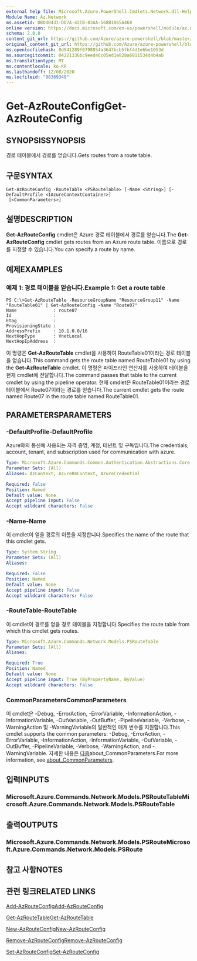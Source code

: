 ```yaml
---
external help file: Microsoft.Azure.PowerShell.Cmdlets.Network.dll-Help.xml
Module Name: Az.Network
ms.assetid: DBD40431-DD7A-42CB-83AA-568B1065A468
online version: https://docs.microsoft.com/en-us/powershell/module/az.network/get-azrouteconfig
schema: 2.0.0
content_git_url: https://github.com/Azure/azure-powershell/blob/master/src/Network/Network/help/Get-AzRouteConfig.md
original_content_git_url: https://github.com/Azure/azure-powershell/blob/master/src/Network/Network/help/Get-AzRouteConfig.md
ms.openlocfilehash: 0d941289f0798854a3647bcb5fbf4d1e6be1053d
ms.sourcegitcommit: 04221336bc9eed46c05ed1e828a6811534d4b4ab
ms.translationtype: MT
ms.contentlocale: ko-KR
ms.lasthandoff: 12/08/2020
ms.locfileid: "98369349"
---
```

# <span data-ttu-id="264f3-101">Get-AzRouteConfig</span><span class="sxs-lookup"><span data-stu-id="264f3-101">Get-AzRouteConfig</span></span>

## <span data-ttu-id="264f3-102">SYNOPSIS</span><span class="sxs-lookup"><span data-stu-id="264f3-102">SYNOPSIS</span></span>
<span data-ttu-id="264f3-103">경로 테이블에서 경로를 얻습니다.</span><span class="sxs-lookup"><span data-stu-id="264f3-103">Gets routes from a route table.</span></span>

## <span data-ttu-id="264f3-104">구문</span><span class="sxs-lookup"><span data-stu-id="264f3-104">SYNTAX</span></span>

```
Get-AzRouteConfig -RouteTable <PSRouteTable> [-Name <String>] [-DefaultProfile <IAzureContextContainer>]
 [<CommonParameters>]
```

## <span data-ttu-id="264f3-105">설명</span><span class="sxs-lookup"><span data-stu-id="264f3-105">DESCRIPTION</span></span>
<span data-ttu-id="264f3-106">**Get-AzRouteConfig** cmdlet은 Azure 경로 테이블에서 경로를 얻습니다.</span><span class="sxs-lookup"><span data-stu-id="264f3-106">The **Get-AzRouteConfig** cmdlet gets routes from an Azure route table.</span></span>
<span data-ttu-id="264f3-107">이름으로 경로를 지정할 수 있습니다.</span><span class="sxs-lookup"><span data-stu-id="264f3-107">You can specify a route by name.</span></span>

## <span data-ttu-id="264f3-108">예제</span><span class="sxs-lookup"><span data-stu-id="264f3-108">EXAMPLES</span></span>

### <span data-ttu-id="264f3-109">예제 1: 경로 테이블을 얻습니다.</span><span class="sxs-lookup"><span data-stu-id="264f3-109">Example 1: Get a route table</span></span>
```
PS C:\>Get-AzRouteTable -ResourceGroupName "ResourceGroup11" -Name "RouteTable01" | Get-AzRouteConfig -Name "Route07"
Name              : route07
Id                : 
Etag              : 
ProvisioningState : 
AddressPrefix     : 10.1.0.0/16
NextHopType       : VnetLocal
NextHopIpAddress  :
```

<span data-ttu-id="264f3-110">이 명령은 **Get-AzRouteTable** cmdlet을 사용하여 RouteTable01이라는 경로 테이블을 얻습니다.</span><span class="sxs-lookup"><span data-stu-id="264f3-110">This command gets the route table named RouteTable01 by using the **Get-AzRouteTable** cmdlet.</span></span>
<span data-ttu-id="264f3-111">이 명령은 파이프라인 연산자를 사용하여 테이블을 현재 cmdlet에 전달합니다.</span><span class="sxs-lookup"><span data-stu-id="264f3-111">The command passes that table to the current cmdlet by using the pipeline operator.</span></span>
<span data-ttu-id="264f3-112">현재 cmdlet은 RouteTable01이라는 경로 테이블에서 Route07이라는 경로를 얻습니다.</span><span class="sxs-lookup"><span data-stu-id="264f3-112">The current cmdlet gets the route named Route07 in the route table named RouteTable01.</span></span>

## <span data-ttu-id="264f3-113">PARAMETERS</span><span class="sxs-lookup"><span data-stu-id="264f3-113">PARAMETERS</span></span>

### <span data-ttu-id="264f3-114">-DefaultProfile</span><span class="sxs-lookup"><span data-stu-id="264f3-114">-DefaultProfile</span></span>
<span data-ttu-id="264f3-115">Azure와의 통신에 사용되는 자격 증명, 계정, 테넌트 및 구독입니다.</span><span class="sxs-lookup"><span data-stu-id="264f3-115">The credentials, account, tenant, and subscription used for communication with azure.</span></span>

```yaml
Type: Microsoft.Azure.Commands.Common.Authentication.Abstractions.Core.IAzureContextContainer
Parameter Sets: (All)
Aliases: AzContext, AzureRmContext, AzureCredential

Required: False
Position: Named
Default value: None
Accept pipeline input: False
Accept wildcard characters: False
```

### <span data-ttu-id="264f3-116">-Name</span><span class="sxs-lookup"><span data-stu-id="264f3-116">-Name</span></span>
<span data-ttu-id="264f3-117">이 cmdlet이 얻을 경로의 이름을 지정합니다.</span><span class="sxs-lookup"><span data-stu-id="264f3-117">Specifies the name of the route that this cmdlet gets.</span></span>

```yaml
Type: System.String
Parameter Sets: (All)
Aliases:

Required: False
Position: Named
Default value: None
Accept pipeline input: False
Accept wildcard characters: False
```

### <span data-ttu-id="264f3-118">-RouteTable</span><span class="sxs-lookup"><span data-stu-id="264f3-118">-RouteTable</span></span>
<span data-ttu-id="264f3-119">이 cmdlet이 경로를 얻을 경로 테이블을 지정합니다.</span><span class="sxs-lookup"><span data-stu-id="264f3-119">Specifies the route table from which this cmdlet gets routes.</span></span>

```yaml
Type: Microsoft.Azure.Commands.Network.Models.PSRouteTable
Parameter Sets: (All)
Aliases:

Required: True
Position: Named
Default value: None
Accept pipeline input: True (ByPropertyName, ByValue)
Accept wildcard characters: False
```

### <span data-ttu-id="264f3-120">CommonParameters</span><span class="sxs-lookup"><span data-stu-id="264f3-120">CommonParameters</span></span>
<span data-ttu-id="264f3-121">이 cmdlet은 -Debug, -ErrorAction, -ErrorVariable, -InformationAction, -InformationVariable, -OutVariable, -OutBuffer, -PipelineVariable, -Verbose, -WarningAction 및 -WarningVariable의 일반적인 매개 변수를 지원합니다.</span><span class="sxs-lookup"><span data-stu-id="264f3-121">This cmdlet supports the common parameters: -Debug, -ErrorAction, -ErrorVariable, -InformationAction, -InformationVariable, -OutVariable, -OutBuffer, -PipelineVariable, -Verbose, -WarningAction, and -WarningVariable.</span></span> <span data-ttu-id="264f3-122">자세한 내용은 [다음](http://go.microsoft.com/fwlink/?LinkID=113216)about_CommonParameters.</span><span class="sxs-lookup"><span data-stu-id="264f3-122">For more information, see [about_CommonParameters](http://go.microsoft.com/fwlink/?LinkID=113216).</span></span>

## <span data-ttu-id="264f3-123">입력</span><span class="sxs-lookup"><span data-stu-id="264f3-123">INPUTS</span></span>

### <span data-ttu-id="264f3-124">Microsoft.Azure.Commands.Network.Models.PSRouteTable</span><span class="sxs-lookup"><span data-stu-id="264f3-124">Microsoft.Azure.Commands.Network.Models.PSRouteTable</span></span>

## <span data-ttu-id="264f3-125">출력</span><span class="sxs-lookup"><span data-stu-id="264f3-125">OUTPUTS</span></span>

### <span data-ttu-id="264f3-126">Microsoft.Azure.Commands.Network.Models.PSRoute</span><span class="sxs-lookup"><span data-stu-id="264f3-126">Microsoft.Azure.Commands.Network.Models.PSRoute</span></span>

## <span data-ttu-id="264f3-127">참고 사항</span><span class="sxs-lookup"><span data-stu-id="264f3-127">NOTES</span></span>

## <span data-ttu-id="264f3-128">관련 링크</span><span class="sxs-lookup"><span data-stu-id="264f3-128">RELATED LINKS</span></span>

[<span data-ttu-id="264f3-129">Add-AzRouteConfig</span><span class="sxs-lookup"><span data-stu-id="264f3-129">Add-AzRouteConfig</span></span>](./Add-AzRouteConfig.md)

[<span data-ttu-id="264f3-130">Get-AzRouteTable</span><span class="sxs-lookup"><span data-stu-id="264f3-130">Get-AzRouteTable</span></span>](./Get-AzRouteTable.md)

[<span data-ttu-id="264f3-131">New-AzRouteConfig</span><span class="sxs-lookup"><span data-stu-id="264f3-131">New-AzRouteConfig</span></span>](./New-AzRouteConfig.md)

[<span data-ttu-id="264f3-132">Remove-AzRouteConfig</span><span class="sxs-lookup"><span data-stu-id="264f3-132">Remove-AzRouteConfig</span></span>](./Remove-AzRouteConfig.md)

[<span data-ttu-id="264f3-133">Set-AzRouteConfig</span><span class="sxs-lookup"><span data-stu-id="264f3-133">Set-AzRouteConfig</span></span>](./Set-AzRouteConfig.md)


